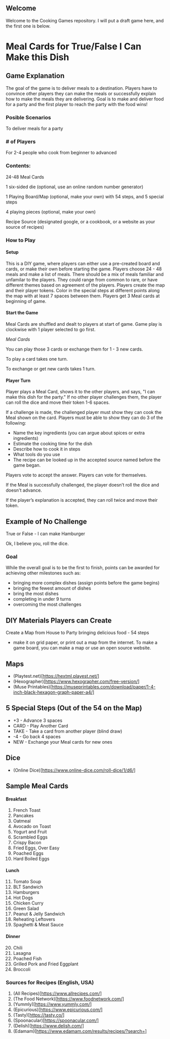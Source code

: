 Welcome
---
Welcome to the Cooking Games repository. I will put a draft game here, and the first one is below.

# Meal Cards for True/False I Can Make this Dish

## Game Explanation
The goal of the game is to deliver meals to a destination. Players have to convince other players they can make the meals or successfully explain how to make the meals they are delivering.
Goal is to make and deliver food for a party and the first player to reach the party with the food wins!

### Posible Scenarios
To deliver meals for a party

### # of Players
For 2-4 people who cook from beginner to advanced

### Contents:
24-48 Meal Cards

1 six-sided die (optional, use an online random number generator)

1 Playing Board/Map (optional, make your own) with 54 steps, and 5 special steps

4 playing pieces (optional, make your own)

Recipe Source (designated google, or a cookbook, or a website as your source of recipes)

### How to Play

#### Setup
This is a DIY game, where players can either use a pre-created board and cards, or make their own before starting the game.
Players choose 24 - 48 meals and make a list of meals. There should be a mix of meals familiar and unfamilar to the players. They could range from common to rare, or have 
different themes based on agreement of the players. Players create the map and their player tokens. Color in the special steps at different points along the map
with at least 7 spaces between them. Players get 3 Meal cards at beginning of game.

#### Start the Game
Meal Cards are shuffled and dealt to players at start of game. Game play is clockwise with 1 player selected to go first. 

*Meal Cards*

You can play those 3 cards or exchange them for 1 - 3 new cards.

To play a card takes one turn.

To exchange or get new cards takes 1 turn.

#### Player Turn
Player plays a Meal Card, shows it to the other players, and says, "I can make this dish for the party." 
If no other player challenges them, the player can roll the dice and move their token 1-6 spaces.

If a challenge is made, the challenged player must show they can cook the Meal shown on the card.  Players must be able to show they can do 3 of the following:

- Name the key ingredients (you can argue about spices or extra ingredients)
- Estimate the cooking time for the dish
- Describe how to cook it in steps
- What tools do you use
- The recipe can be looked up in the accepted source named before the game began.

Players vote to accept the answer. Players can vote for themselves.

If the Meal is successfully challenged, the player doesn’t roll the dice and doesn't advance.

If the player’s explanation is accepted, they can roll twice and move their token.

Example of No Challenge
---
True or False - I can make Hamburger

Ok, I believe you, roll the dice.

### Goal
While the overall goal is to be the first to finish, points can be awarded for achieving other milestones such as: 
- bringing more complex dishes (assign points before the game begins)
- bringing the fewest amount of dishes
- bring the most dishes
- completing in under 9 turns 
- overcoming the most challenges

## DIY Materials Players can Create
Create a Map from House to Party bringing delicious food - 54 steps
- make it on grid paper, or print out a map from the internet. To make a game board, you can make a map or use an open source website.

Maps
---
- (Playtest.net)[https://hextml.playest.net/]
- (Hexographer)[https://www.hexographer.com/free-version/]
- (Muse Printables)[https://museprintables.com/download/paper/1-4-inch-black-hexagon-graph-paper-a4/]

5 Special Steps (Out of the 54 on the Map)
---
* +3 - Advance 3 spaces
* CARD - Play Another Card
* TAKE - Take a card from another player (blind draw)
* -4 - Go back 4 spaces
* NEW - Exchange your Meal cards for new ones

Dice
---
- (Online Dice)[https://www.online-dice.com/roll-dice/1/d6/]

Sample Meal Cards
---
#### Breakfast
1. French Toast
2. Pancakes
3. Oatmeal
4. Avocado on Toast
5. Yogurt and Fruit
6. Scrambled Eggs 
7. Crispy Bacon
8. Fried Eggs, Over Easy
9. Poached Eggs
10. Hard Boiled Eggs

#### Lunch 
11. Tomato Soup
12. BLT Sandwich
13. Hamburgers
14. Hot Dogs
15. Chicken Curry
16. Green Salad
17. Peanut & Jelly Sandwich
18. Reheating Leftovers
19. Spaghetti & Meat Sauce

#### Dinner
20. Chili
21. Lasagna
22. Poached Fish
23. Grilled Pork and Fried Eggplant
24. Broccoli

### Sources for Recipes (English, USA)
1. (All Recipes)[https://www.allrecipes.com/]
2. (The Food Network)[https://www.foodnetwork.com/]
3. (Yummly)[https://www.yummly.com/]
4. (Epicurious)[https://www.epicurious.com/]
5. (Tasty)[https://tasty.co/]
6. (Spoonacular)[https://spoonacular.com/]
7. (Delish)[https://www.delish.com/]
8. (Edamam)[https://www.edamam.com/results/recipes/?search=]



